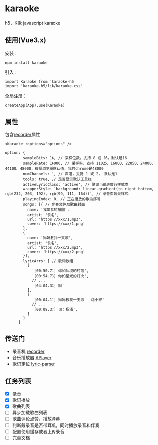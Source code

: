 # karaoke
h5，K歌
javascript karaoke

## 使用(Vue3.x)
安装：
```
npm install karaoke
```
引入：
```
import Karaoke from 'karaoke-h5'
import 'karaoke-h5/lib/karaoke.css'
```
全局注册：
```
createApp(App).use(Karaoke)
```

## 属性
包含[recorder](https://github.com/2fps/recorder)属性
```
<Karaoke :options="options" />

option: {
        sampleBits: 16, // 采样位数，支持 8 或 16，默认是16
        sampleRate: 16000, // 采样率，支持 11025、16000、22050、24000、44100、48000，根据浏览器默认值，我的chrome是48000
        numChannels: 1, // 声道，支持 1 或 2， 默认是1
        tools: true, // 是否显示默认工具栏
        activeLyricClass: 'active', // 歌词当前进度行样式类
        wrapperStyle: `background: linear-gradient(to right bottom, rgb(232, 203, 192), rgb(99, 111, 164))`, // 录音页背景样式
        playingIndex: 0, // 正在播放的歌曲序号
        songs: [{ // 伴奏文件及歌曲封面
          name: '我爱我的祖国',
          artist: '佚名',
          url: 'https://xxx/1.mp3',
          cover: 'https://xxx/1.png'
        },
        {
          name: '妈妈教我一支歌',
          artist: '佚名',
          url: 'https://xxx/2.mp3',
          cover: 'https://xxx/2.png'
        }],
        lyricArrs: [ // 歌词数组
          [
            '[00:50.71] 你如仙境的村落',
            '[00:54.73] 你如星光的灯火',
            // ...
            '[04:04.33] 啊'
          ],
          [
            '[00:04.11] 妈妈教我一支歌 - 沈小岑',
            // ...
            '[00:08.37] 词：杨涌',
          ]
        ]
      }
```


## 传送门
* 录音机 [recorder](https://github.com/2fps/recorder)
* 音乐播放器 [APlayer](https://github.com/DIYgod/APlayer)
* 歌词定位 [lyric-parser](https://github.com/ustbhuangyi/lyric-parser)

## 任务列表
- [x] 录音
- [x] 歌词播放
- [x] 歌曲列表
- [ ] 异步加载歌曲列表
- [ ] 歌曲评论点赞，播放弹幕
- [ ] 判断戴录音是否带耳机，同时播放录音和伴奏
- [ ] 配置使用缓存或者上传录音
- [ ] 完善文档
